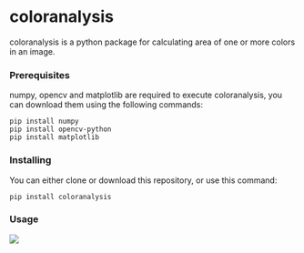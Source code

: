 # **coloranalysis**
coloranalysis is a python package for calculating area of one or more colors in an image.

### **Prerequisites**
numpy, opencv and matplotlib are required to execute coloranalysis, you can download them using the following commands:
```
pip install numpy
pip install opencv-python
pip install matplotlib
```

### **Installing**
You can either clone or download this repository, or use this command:
```
pip install coloranalysis
```

### **Usage**
![](https://github.com/sravyadhulipala/coloranalysis/blob/master/coloranalysis/IPTestRainbow.jpg)
